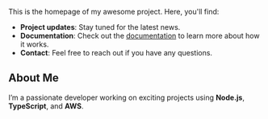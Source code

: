 
This is the homepage of my awesome project. Here, you'll find:

- **Project updates**: Stay tuned for the latest news.
- **Documentation**: Check out the [documentation](./docs) to learn more about how it works.
- **Contact**: Feel free to reach out if you have any questions.

## About Me

I’m a passionate developer working on exciting projects using **Node.js**, **TypeScript**, and **AWS**.
